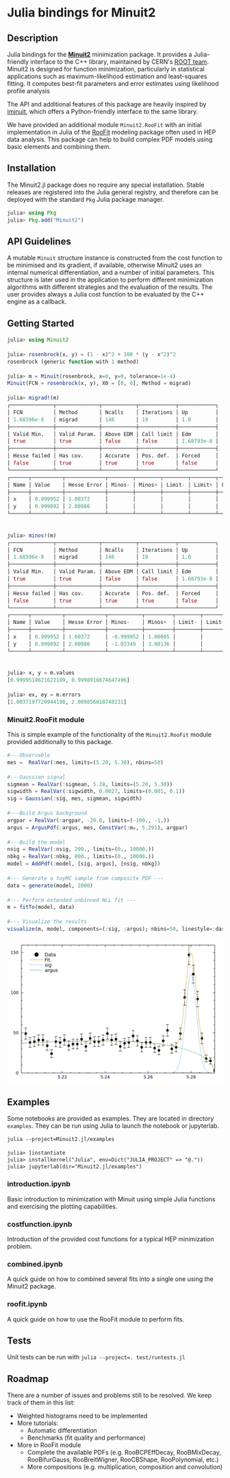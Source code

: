 # Julia bindings for Minuit2

## Description

Julia bindings for the [**Minuit2**](https://root.cern/root/htmldoc/guides/minuit2/Minuit2.html) minimization package. It provides a Julia-friendly interface to the C++ library, maintained by CERN's [ROOT team](https://root.cern.ch). Minuit2 is designed for function minimization, particularly in statistical applications such as maximum-likelihood estimation and least-squares fitting. It computes best-fit parameters and error estimates using likelihood profile analysis

The API and additional features of this package are heavily inspired by [iminuit](https://scikit-hep.org/iminuit/), which offers a Python-friendly interface to the same library.

We have provided an additional module `Minuit2.RooFit` with an initial implementation in Julia of the [RooFit](https://root.cern/manual/roofit/) modeling package often used in HEP data analysis. This package can help to build complex PDF models using basic elements and combining them.

## Installation
The Minuit2.jl package does no require any special installation. Stable releases are registered into the Julia general registry, and therefore can be deployed with the standard `Pkg` Julia package manager.
```julia
julia> using Pkg
julia> Pkg.add("Minuit2")
```
## API Guidelines
A mutable `Minuit` structure instance is constructed from the cost function to be minimised and its gradient, if available, otherwise Minuit2 uses an internal numerical differentiation, and a number of initial parameters. This structure is later used in the application to perform different minimization algorithms with different strategies and the evaluation of the results. The user provides always a Julia cost function to be evaluated by the C++ engine as a callback.

## Getting Started

```julia
julia> using Minuit2

julia> rosenbrock(x, y) = (1 - x)^2 + 100 * (y - x^2)^2
rosenbrock (generic function with 1 method)

julia> m = Minuit(rosenbrock, x=0, y=0, tolerance=1e-4)
Minuit(FCN = rosenbrock(x, y), X0 = [0, 0], Method = migrad)

julia> migrad!(m)
┌──────────────┬──────────────┬───────────┬────────────┬────────────┐
│ FCN          │ Method       │ Ncalls    │ Iterations │ Up         │
│ 1.68596e-8   │ migrad       │ 146       │ 19         │ 1.0        │
├──────────────┼──────────────┼───────────┼────────────┼────────────┤
│ Valid Min.   │ Valid Param. │ Above EDM │ Call limit │ Edm        │
│ true         │ true         │ false     │ false      │ 1.68793e-8 │
├──────────────┼──────────────┼───────────┼────────────┼────────────┤
│ Hesse failed │ Has cov.     │ Accurate  │ Pos. def.  │ Forced     │
│ false        │ true         │ true      │ true       │ false      │
└──────────────┴──────────────┴───────────┴────────────┴────────────┘
┌──────┬──────────┬─────────────┬────────┬────────┬────────┬────────┬───────┐
│ Name │ Value    │ Hesse Error │ Minos- │ Minos+ │ Limit- │ Limit+ │ Fixed │
├──────┼──────────┼─────────────┼────────┼────────┼────────┼────────┼───────┤
│ x    │ 0.999952 │ 1.00372     │        │        │        │        │       │
│ y    │ 0.999892 │ 2.00986     │        │        │        │        │       │
└──────┴──────────┴─────────────┴────────┴────────┴────────┴────────┴───────┘


julia> minos!(m)
┌──────────────┬──────────────┬───────────┬────────────┬────────────┐
│ FCN          │ Method       │ Ncalls    │ Iterations │ Up         │
│ 1.68596e-8   │ migrad       │ 146       │ 19         │ 1.0        │
├──────────────┼──────────────┼───────────┼────────────┼────────────┤
│ Valid Min.   │ Valid Param. │ Above EDM │ Call limit │ Edm        │
│ true         │ true         │ false     │ false      │ 1.68793e-8 │
├──────────────┼──────────────┼───────────┼────────────┼────────────┤
│ Hesse failed │ Has cov.     │ Accurate  │ Pos. def.  │ Forced     │
│ false        │ true         │ true      │ true       │ false      │
└──────────────┴──────────────┴───────────┴────────────┴────────────┘
┌──────┬──────────┬─────────────┬───────────┬─────────┬────────┬────────┬───────┐
│ Name │ Value    │ Hesse Error │ Minos-    │ Minos+  │ Limit- │ Limit+ │ Fixed │
├──────┼──────────┼─────────────┼───────────┼─────────┼────────┼────────┼───────┤
│ x    │ 0.999952 │ 1.00372     │ -0.999952 │ 1.00005 │        │        │       │
│ y    │ 0.999892 │ 2.00986     │ -1.03349  │ 3.00136 │        │        │       │
└──────┴──────────┴─────────────┴───────────┴─────────┴────────┴────────┴───────┘


julia> x, y = m.values
[0.9999518621622189, 0.9998916674647496]

julia> ex, ey = m.errors
[1.0037197729944198, 2.009856810740231]
```

### Minuit2.RooFit module

This is simple example of the functionality of the `Minuit2.RooFit` module provided additionally to this package.
```julia
#---Observable
mes =  RealVar(:mes, limits=(5.20, 5.30), nbins=50)

#---Gaussian signal
sigmean = RealVar(:sigmean, 5.28, limits=(5.20, 5.30))
sigwidth = RealVar(:sigwidth, 0.0027, limits=(0.001, 0.1))
sig = Gaussian(:sig, mes, sigmean, sigwidth)

#---Build Argus background
argpar = RealVar(:argpar, -20.0, limits=(-100., -1.))
argus = ArgusPdf(:argus, mes, ConstVar(:m₀, 5.291), argpar)

#---Build the model
nsig = RealVar(:nsig, 200., limits=(0., 10000.))
nbkg = RealVar(:nbkg, 800., limits=(0., 10000.))
model = AddPdf(:model, [sig, argus], [nsig, nbkg])

#--- Generate a toyMC sample from composite PDF ---
data = generate(model, 2000)

#--- Perform extended unbinned NLL fit ---
m = fitTo(model, data)

#--- Visualize the results
visualize(m, model, components=(:sig, :argus); nbins=50, linestyle=:dash, legend=:topleft)
```
![](RooFit-1.png)


## Examples
Some notebooks are provided as examples. They are located in directory `examples`. They can be run using Julia to launch the notebook or jupyterlab. 

```
julia --project=Minuit2.jl/examples

julia> ]instantiate
julia> installkernel("Julia", env=Dict("JULIA_PROJECT" => "@."))
julia> jupyterlab(dir="Minuit2.jl/examples")
```

### introduction.ipynb
Basic introduction to minimization with Minuit using simple Julia functions and exercising the plotting capabilities. 

### costfunction.ipynb
Introduction of the provided cost functions for a typical HEP minimization problem. 

### combined.ipynb
A quick guide on how to combined several fits into a single one using the Minuit2 package.

### roofit.ipynb
A quick guide on how to use the RooFit module to perform fits.


## Tests
Unit tests can be run with `julia --project=. test/runtests.jl`

## Roadmap
There are a number of issues and problems still to be resolved. We keep track of them in this list:
- Weighted histograms need to be implemented
- More tutorials:
    - Automatic differentiation
    - Benchmarks (fit quality and performance)
- More in RooFit module
    - Complete the available PDFs (e.g. RooBCPEffDecay, RooBMixDecay, RooBifurGauss, RooBreitWigner,
      RooCBShape, RooPolynomial, etc.)
    - More compositions (e.g. multiplication, composition and convolution)

